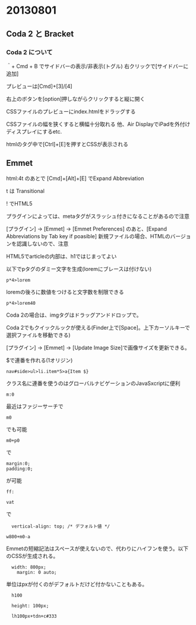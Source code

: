 # 20130801

## Coda 2 と Bracket

### Coda 2 について

＾+ Cmd + B でサイドバーの表示/非表示(トグル)
右クリックで[サイドバーに追加]

プレビューは[Cmd]+[3]/[4]

右上のボタンを[option]押しながらクリックすると縦に開く

CSSファイルのプレビューにindex.htmlをドラッグする

CSSファイルの幅を狭くすると横幅十分取れる
他、Air DisplayでiPadを外付けディスプレイにするetc.

htmlのタグ中で[Ctrl]+[E]を押すとCSSが表示される

## Emmet

html:4t のあとで [Cmd]+[Alt]+[E] でExpand Abbreviation

t は Transitional

! でHTML5

プラグインによっては、metaタグがスラッシュ付きになることがあるので注意

[プラグイン] -> [Emmet] -> [Emmet Preferences] のあと、[Expand Abbreviations by Tab key if poasible]
新規ファイルの場合、HTMLのバージョンを認識しないので、注意

HTML5でarticleの内部は、h1ではじまってよい

以下でpタグのダミー文字を生成(loremにブレースは付けない)

````
p*4>lorem
````
loremの後ろに数値をつけると文字数を制限できる

````
p*4>lorem40
````

Coda 2の場合は、imgタグはドラッグアンドドロップで。

Coda 2でもクイックルックが使える(Finder上で[Space]。上下カーソルキーで選択ファイルを移動できる)

[プラグイン] -> [Emmet] -> [Update Image Size]で画像サイズを更新できる。

$で連番を作れる(1オリジン)
````
nav#side>ul>li.item*5>a{Item $}
````
クラス名に連番を使うのはグローバルナビゲーションのJavaSxcriptに便利


````
m:0
````

最近はファジーサーチで
````
m0
````
でも可能

````
m0+p0
````
で
````
margin:0;
padding:0;
````
が可能

````
ff:
````

````
vat
````
で
````
  vertical-align: top; /* デフォルト値 */
````

````
w800+m0-a
````
Emmetの短縮記法はスペースが使えないので、代わりにハイフンを使う。以下のCSSが生成される。

````
  width: 800px;
	margin: 0 auto;
````

単位はpxが付くのがデフォルトだけど付かないこともある。

````
  h100
````

````
  height: 100px;
````

````
  lh100px+tdn+c#333
````



